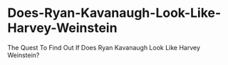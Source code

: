 # Does-Ryan-Kavanaugh-Look-Like-Harvey-Weinstein
The Quest To Find Out If Does Ryan Kavanaugh Look Like Harvey Weinstein?
